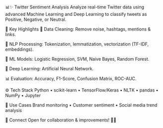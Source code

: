 📊✨ Twitter Sentiment Analysis
Analyze real-time Twitter data using advanced Machine Learning and Deep Learning to classify tweets as Positive, Negative, or Neutral.

🚀 Key Highlights
🧹 Data Cleaning: Remove noise, hashtags, mentions & links.

🔡 NLP Processing: Tokenization, lemmatization, vectorization (TF-IDF, embeddings).

🤖 ML Models: Logistic Regression, SVM, Naive Bayes, Random Forest.

🧠 Deep Learning: Artificial Neural Network.

📊 Evaluation: Accuracy, F1-Score, Confusion Matrix, ROC-AUC.

⚙️ Tech Stack
Python • scikit-learn • TensorFlow/Keras • NLTK • pandas • NumPy • Jupyter

📌 Use Cases
Brand monitoring • Customer sentiment • Social media trend analysis

🔗 Connect
Open for collaboration & improvements! 🚀✨

